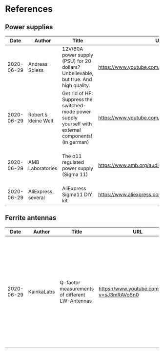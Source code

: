 # References
## Power supplies

|Date|Author|Title|URL|Comment|
|----|------|-----|---|-|
|2020-06-29|Andreas Spiess|12V/60A power supply (PSU) for 20 dollars? Unbelievable, but true. And high quality.|https://www.youtube.com/watch?v=0IX3euYOb5E||
|2020-06-29|Robert ́s kleine Welt|Get rid of HF: Suppress the switched-mode power supply yourself with external components! (in german)|https://www.youtube.com/watch?v=1kFAyaeHwS8|Explains how to mitigate noise of SPSU|
|2020-06-29|AMB Laboratories|The σ11 regulated power supply (Sigma 11)|https://www.amb.org/audio/sigma11/|Open-source Linear PSU with excellent regulation|
|2020-06-29|AliExpress, several|AliExpress Sigma11 DIY kit|https://www.aliexpress.com/item/33009803654.html|DIY Kit from AE|

## Ferrite antennas
|Date|Author|Title|URL|Comment|
|----|------|-----|---|-|
|2020-06-29|KainkaLabs|Q-factor measurements of different LW-Antennas|https://www.youtube.com/watch?v=sJ3mRAVo5n0|Q-factor comparison measurements for different AM magnetic antennas starting with LW-coils using a function generator, osciloscope and count the number of peaks till half-power, then mutiplying by 5|
